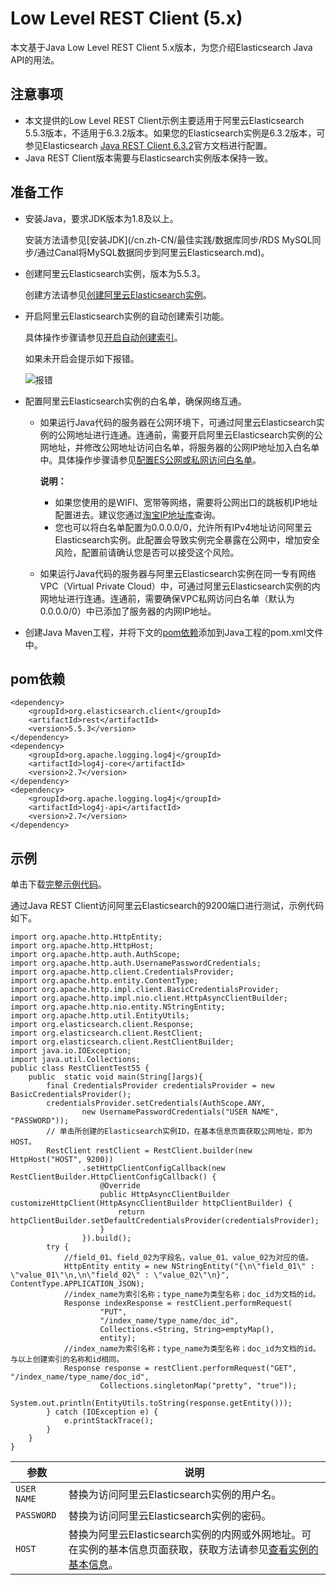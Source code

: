 # Low Level REST Client \(5.x\)

本文基于Java Low Level REST Client 5.x版本，为您介绍Elasticsearch Java API的用法。

## 注意事项

-   本文提供的Low Level REST Client示例主要适用于阿里云Elasticsearch 5.5.3版本，不适用于6.3.2版本。如果您的Elasticsearch实例是6.3.2版本，可参见Elasticsearch [Java REST Client 6.3.2](https://www.elastic.co/guide/en/elasticsearch/client/java-rest/6.3/index.html)官方文档进行配置。
-   Java REST Client版本需要与Elasticsearch实例版本保持一致。

## 准备工作

-   安装Java，要求JDK版本为1.8及以上。

    安装方法请参见[安装JDK](/cn.zh-CN/最佳实践/数据库同步/RDS MySQL同步/通过Canal将MySQL数据同步到阿里云Elasticsearch.md)。

-   创建阿里云Elasticsearch实例，版本为5.5.3。

    创建方法请参见[创建阿里云Elasticsearch实例](/cn.zh-CN/快速入门/步骤一：创建实例/创建阿里云Elasticsearch实例.md)。

-   开启阿里云Elasticsearch实例的自动创建索引功能。

    具体操作步骤请参见[开启自动创建索引](/cn.zh-CN/快速入门/步骤二：配置实例（可选）.md)。

    如果未开启会提示如下报错。

    ![报错](https://static-aliyun-doc.oss-accelerate.aliyuncs.com/assets/img/zh-CN/8769559951/p97345.png)

-   配置阿里云Elasticsearch实例的白名单，确保网络互通。
    -   如果运行Java代码的服务器在公网环境下，可通过阿里云Elasticsearch实例的公网地址进行连通。连通前，需要开启阿里云Elasticsearch实例的公网地址，并修改公网地址访问白名单，将服务器的公网IP地址加入白名单中。具体操作步骤请参见[配置ES公网或私网访问白名单](/cn.zh-CN/ES实例/安全配置/配置ES公网或私网访问白名单.md)。

        **说明：**

        -   如果您使用的是WIFI、宽带等网络，需要将公网出口的跳板机IP地址配置进去。建议您通过[淘宝IP地址库](http://ip.taobao.com/ipSearch)查询。
        -   您也可以将白名单配置为0.0.0.0/0，允许所有IPv4地址访问阿里云Elasticsearch实例。此配置会导致实例完全暴露在公网中，增加安全风险，配置前请确认您是否可以接受这个风险。
    -   如果运行Java代码的服务器与阿里云Elasticsearch实例在同一专有网络VPC（Virtual Private Cloud）中，可通过阿里云Elasticsearch实例的内网地址进行连通。连通前，需要确保VPC私网访问白名单（默认为0.0.0.0/0）中已添加了服务器的内网IP地址。
-   创建Java Maven工程，并将下文的[pom依赖](#section_pi7_1uv_yit)添加到Java工程的pom.xml文件中。

## pom依赖

```
<dependency>
    <groupId>org.elasticsearch.client</groupId>
    <artifactId>rest</artifactId>
    <version>5.5.3</version>
</dependency>
<dependency>
    <groupId>org.apache.logging.log4j</groupId>
    <artifactId>log4j-core</artifactId>
    <version>2.7</version>
</dependency>
<dependency>
    <groupId>org.apache.logging.log4j</groupId>
    <artifactId>log4j-api</artifactId>
    <version>2.7</version>
</dependency>
```

## 示例

单击下载[完整示例代码](https://docs-aliyun.cn-hangzhou.oss.aliyun-inc.com/assets/attach/33813/cn_zh/1593402410101/es5.5-demo.zip)。

通过Java REST Client访问阿里云Elasticsearch的9200端口进行测试，示例代码如下。

```
import org.apache.http.HttpEntity;
import org.apache.http.HttpHost;
import org.apache.http.auth.AuthScope;
import org.apache.http.auth.UsernamePasswordCredentials;
import org.apache.http.client.CredentialsProvider;
import org.apache.http.entity.ContentType;
import org.apache.http.impl.client.BasicCredentialsProvider;
import org.apache.http.impl.nio.client.HttpAsyncClientBuilder;
import org.apache.http.nio.entity.NStringEntity;
import org.apache.http.util.EntityUtils;
import org.elasticsearch.client.Response;
import org.elasticsearch.client.RestClient;
import org.elasticsearch.client.RestClientBuilder;
import java.io.IOException;
import java.util.Collections;
public class RestClientTest55 {
    public  static void main(String[]args){
        final CredentialsProvider credentialsProvider = new BasicCredentialsProvider();
        credentialsProvider.setCredentials(AuthScope.ANY,
                new UsernamePasswordCredentials("USER NAME", "PASSWORD"));
        // 单击所创建的Elasticsearch实例ID，在基本信息页面获取公网地址，即为HOST。
        RestClient restClient = RestClient.builder(new HttpHost("HOST", 9200))
                .setHttpClientConfigCallback(new RestClientBuilder.HttpClientConfigCallback() {
                    @Override
                    public HttpAsyncClientBuilder customizeHttpClient(HttpAsyncClientBuilder httpClientBuilder) {
                        return httpClientBuilder.setDefaultCredentialsProvider(credentialsProvider);
                    }
                }).build();
        try {
            //field_01、field_02为字段名，value_01、value_02为对应的值。
            HttpEntity entity = new NStringEntity("{\n\"field_01\" : \"value_01\"\n,\n\"field_02\" : \"value_02\"\n}", ContentType.APPLICATION_JSON);
            //index_name为索引名称；type_name为类型名称；doc_id为文档的id。
            Response indexResponse = restClient.performRequest(
                    "PUT",
                    "/index_name/type_name/doc_id",
                    Collections.<String, String>emptyMap(),
                    entity);
            //index_name为索引名称；type_name为类型名称；doc_id为文档的id。与以上创建索引的名称和id相同。
            Response response = restClient.performRequest("GET", "/index_name/type_name/doc_id",
                    Collections.singletonMap("pretty", "true"));
            System.out.println(EntityUtils.toString(response.getEntity()));
        } catch (IOException e) {
            e.printStackTrace();
        }
    }
}
```

|参数|说明|
|--|--|
|`USER NAME`|替换为访问阿里云Elasticsearch实例的用户名。|
|`PASSWORD`|替换为访问阿里云Elasticsearch实例的密码。|
|`HOST`|替换为阿里云Elasticsearch实例的内网或外网地址。可在实例的基本信息页面获取，获取方法请参见[查看实例的基本信息](/cn.zh-CN/ES实例/实例管理/查看实例的基本信息.md)。|

